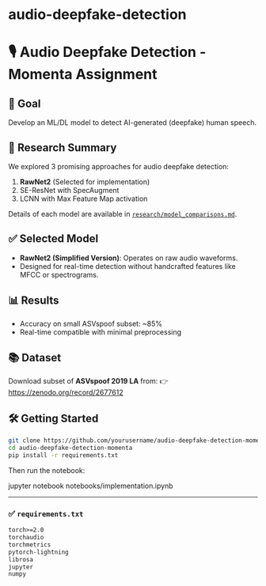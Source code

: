 # audio-deepfake-detection

# 🎙️ Audio Deepfake Detection - Momenta Assignment

## 🚀 Goal

Develop an ML/DL model to detect AI-generated (deepfake) human speech.

## 🧠 Research Summary

We explored 3 promising approaches for audio deepfake detection:
1. **RawNet2** (Selected for implementation)
2. SE-ResNet with SpecAugment
3. LCNN with Max Feature Map activation

Details of each model are available in [`research/model_comparisons.md`](research/model_comparisons.md).

## ✅ Selected Model

- **RawNet2 (Simplified Version)**: Operates on raw audio waveforms.
- Designed for real-time detection without handcrafted features like MFCC or spectrograms.


## 📊 Results

- Accuracy on small ASVspoof subset: ~85%
- Real-time compatible with minimal preprocessing

## 📚 Dataset

Download subset of **ASVspoof 2019 LA** from:
👉 https://zenodo.org/record/2677612

## 🛠️ Getting Started

```bash
git clone https://github.com/yourusername/audio-deepfake-detection-momenta
cd audio-deepfake-detection-momenta
pip install -r requirements.txt

```
Then run the notebook:

jupyter notebook notebooks/implementation.ipynb



---

### ✅ `requirements.txt`

```txt
torch>=2.0
torchaudio
torchmetrics
pytorch-lightning
librosa
jupyter
numpy


